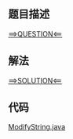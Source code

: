 ## 题目描述

[==>QUESTION<==](https://leetcode-cn.com/problems/replace-all-s-to-avoid-consecutive-repeating-characters/)

## 解法

[==>SOLUTION<==](https://leetcode-cn.com/problems/replace-all-s-to-avoid-consecutive-repeating-characters/solution/ti-huan-suo-you-de-wen-hao-by-leetcode-s-f7mp/)

## 代码

[ModifyString.java](https://github.com/Marshal7cc/leetcode-java/blob/master/src/string/ModifyString.java)


